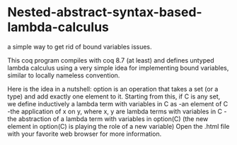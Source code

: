 # Nested-abstract-syntax-based-lambda-calculus
a simple way to get rid of bound variables issues.

This coq program compiles with coq 8.7 (at least) and defines untyped lambda calculus using a very simple idea for
implementing bound variables, similar to locally nameless convention.

Here is the idea in a nutshell: option is an operation that takes a set (or a type) and add exactly one element to  it.
Starting from this, if C is any set, we define inductively a lambda term with variables in C as
-an element of C
-the application of x on y, where x, y are lambda terms with variables in C
-the abstraction of a lambda term with variables in option(C) (the new element in option(C) is playing the role of a new variable)
Open the .html file with your favorite web browser for more information.
